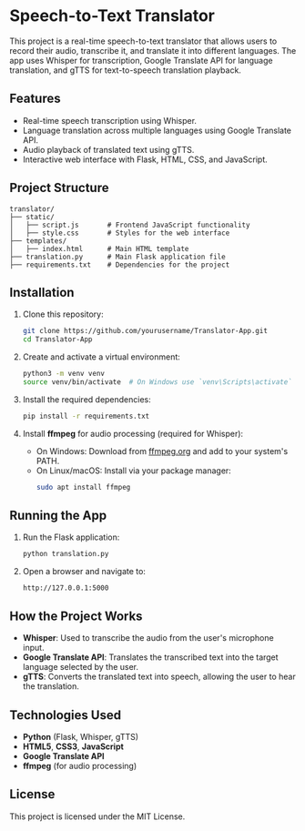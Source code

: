 
# Speech-to-Text Translator

This project is a real-time speech-to-text translator that allows users to record their audio, transcribe it, and translate it into different languages. The app uses Whisper for transcription, Google Translate API for language translation, and gTTS for text-to-speech translation playback.

## Features
- Real-time speech transcription using Whisper.
- Language translation across multiple languages using Google Translate API.
- Audio playback of translated text using gTTS.
- Interactive web interface with Flask, HTML, CSS, and JavaScript.

## Project Structure

```
translator/
├── static/
│   ├── script.js       # Frontend JavaScript functionality
│   ├── style.css       # Styles for the web interface
├── templates/
│   ├── index.html      # Main HTML template
├── translation.py      # Main Flask application file
├── requirements.txt    # Dependencies for the project
```

## Installation

1. Clone this repository:
   ```bash
   git clone https://github.com/yourusername/Translator-App.git
   cd Translator-App
   ```

2. Create and activate a virtual environment:
   ```bash
   python3 -m venv venv
   source venv/bin/activate  # On Windows use `venv\Scripts\activate`
   ```

3. Install the required dependencies:
   ```bash
   pip install -r requirements.txt
   ```

4. Install **ffmpeg** for audio processing (required for Whisper):
   - On Windows: Download from [ffmpeg.org](https://ffmpeg.org/download.html) and add to your system's PATH.
   - On Linux/macOS: Install via your package manager:
     ```bash
     sudo apt install ffmpeg
     ```

## Running the App

1. Run the Flask application:
   ```bash
   python translation.py
   ```

2. Open a browser and navigate to:
   ```
   http://127.0.0.1:5000
   ```

## How the Project Works

- **Whisper**: Used to transcribe the audio from the user's microphone input.
- **Google Translate API**: Translates the transcribed text into the target language selected by the user.
- **gTTS**: Converts the translated text into speech, allowing the user to hear the translation.

## Technologies Used

- **Python** (Flask, Whisper, gTTS)
- **HTML5**, **CSS3**, **JavaScript**
- **Google Translate API**
- **ffmpeg** (for audio processing)

## License

This project is licensed under the MIT License.
